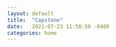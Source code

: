 ```yaml
---
layout: default
title:  "Capstone"
date:   2021-07-23 11:50:50 -0400
categories: home
---
```









